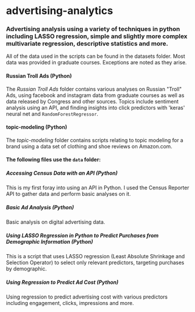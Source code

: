 # advertising-analytics
### Advertising analysis using a variety of techniques in python including LASSO regression, simple and slightly more complex multivariate regression, descriptive statistics and more.
All of the data used in the scripts can be found in the datasets folder. Most data was provided in graduate courses. Exceptions are noted as they arise.

#### Russian Troll Ads (Python)
The *Russian Troll Ads* folder contains various analyses on Russian "Troll" Ads, using facebook and instagram data from graduate courses as well as data released by Congress and other sources. Topics include sentiment analysis using an API, and finding insights into click predictors with 'keras' neural net and `RandomForestRegressor`.

#### topic-modeling (Python)
The *topic-modeling* folder contains scripts relating to topic modeling for a brand using a data set of clothing and shoe reviews on Amazon.com.

#### The following files use the `data` folder: 
##### Accessing Census Data with an API (Python)
This is my first foray into using an API in Python. I used the Census Reporter API to gather data and perform basic analyses on it.

##### Basic Ad Analysis (Python)
Basic analysis on digital advertising data.

##### Using LASSO Regression in Python to Predict Purchases from Demographic Information (Python)
This is a script that uses LASSO regression (Least Absolute Shrinkage and Selection Operator) to select only relevant predictors, targeting purchases by demographic.

##### Using Regression to Predict Ad Cost (Python)
Using regression to predict advertising cost with various predictors including engagement, clicks, impressions and more. 
